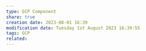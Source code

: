 ```yaml
---
type: GCP Component 
share: true
creation date: 2023-08-01 16:39
modification date: Tuesday 1st August 2023 16:39:55
tags: GCP
related:
---
```



